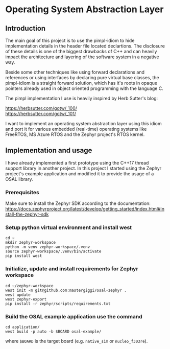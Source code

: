 # Operating System Abstraction Layer

## Introduction

The main goal of this project is to use the pimpl-idiom to hide implementation
details in the header file located declartions. The disclosure of these details
is one of the biggest drawbacks of C++ and can heavily impact the architecture
and layering of the software system in a negative way.

Beside some other techniques like using forward declarations and references or
using interfaces by declaring pure virtual base classes, the pimpl-idiom is a
straight forward solution, which has it's roots in opaque pointers already used
in object oriented programming with the language C.

The pimpl implementation I use is heavily inspired by Herb Sutter's blog:

https://herbsutter.com/gotw/_100/
\
https://herbsutter.com/gotw/_101/

I want to implement an operating system abstraction layer using this idiom and
port it for various embedded (real-time) operating systems like FreeRTOS, MS
Azure RTOS and the Zephyr project's RTOS kernel.

## Implementation and usage

I have already implemented a first prototype using the C++17 thread support
library in another project. In this project I started using the Zephyr
project's example application and modified it to provide the usage of a OSAL
library.

### Prerequisites

Make sure to install the Zephyr SDK according to the documentation:
https://docs.zephyrproject.org/latest/develop/getting_started/index.html#install-the-zephyr-sdk

### Setup python virtual environment and install west

```shell
cd ~
mkdir zephyr-workspace
python -m venv zephyr-workspace/.venv
source zephyr-workspace/.venv/bin/activate
pip install west
```

### Initialize, update and install requirements for Zephyr workspace

```shell
cd ~/zephyr-workspace
west init -m git@github.com:mastergiggi/osal-zephyr .
west update
west zephyr-export
pip install -r zephyr/scripts/requirements.txt
```

### Build the OSAL example application use the command

```shell
cd application/
west build -p auto -b $BOARD osal-example/
```

where `$BOARD` is the target board (e.g. `native_sim` or `nucleo_f303re`).
